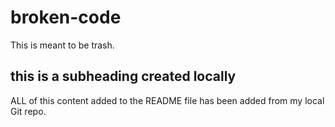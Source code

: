 # broken-code
This is meant to be trash. 

## this is a subheading created locally

ALL of this content added to the README file has been added from my local Git repo. 